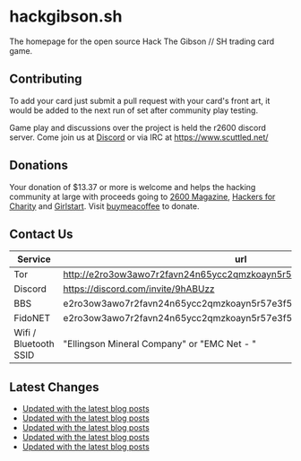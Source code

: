 # hackgibson.sh
The homepage for the open source Hack The Gibson // SH trading card game.


## Contributing

To add your card just submit a pull request with your card's front art, it would be added to the next run of set after community play testing.

Game play and discussions over the project is held the r2600 discord server. Come join us at [Discord](https://discord.com/invite/9hABUzz) or via IRC at https://www.scuttled.net/


## Donations

Your donation of $13.37 or more is welcome and helps the hacking community at large with proceeds going to [2600 Magazine](https://2600.com/), [Hackers for Charity](https://hackersforcharity.org) and [Girlstart](https://girlstart.org).  Visit [buymeacoffee](https://www.buymeacoffee.com/hackgibson.sh) to donate.


## Contact Us

Service | url
-|-
Tor | http://e2ro3ow3awo7r2favn24n65ycc2qmzkoayn5r57e3f56nvjwdcgg32ad.onion
Discord | https://discord.com/invite/9hABUzz
BBS | e2ro3ow3awo7r2favn24n65ycc2qmzkoayn5r57e3f56nvjwdcgg32ad.onion:23
FidoNET | e2ro3ow3awo7r2favn24n65ycc2qmzkoayn5r57e3f56nvjwdcgg32ad.onion:24554
Wifi / Bluetooth SSID | "Ellingson Mineral Company" or "EMC Net - <fidonet address>"

## Latest Changes
<!-- BLOG-POST-LIST:START -->
- [Updated with the latest blog posts](https://github.com/DFW2600/hackgibson.sh/commit/eae8b2a1c03727f056732398bdd07b0e739aa20d)
- [Updated with the latest blog posts](https://github.com/DFW2600/hackgibson.sh/commit/1ea712756fc8c0bc0d6cf1e6e7175e2837ab207c)
- [Updated with the latest blog posts](https://github.com/DFW2600/hackgibson.sh/commit/d952f1c13c7f040027360a6887c9600895efdf19)
- [Updated with the latest blog posts](https://github.com/DFW2600/hackgibson.sh/commit/7bedf3421abbcefffa32e9dfc33b5e279b530bd3)
- [Updated with the latest blog posts](https://github.com/DFW2600/hackgibson.sh/commit/ca2d38d911032529e1bc7dcedc8b3b53fef3fb0c)
<!-- BLOG-POST-LIST:END -->
